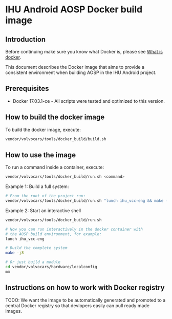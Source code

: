 # IHU Android AOSP Docker build image

## Introduction

Before continuing make sure you know what Docker is, please see
[What is docker](https://www.docker.com/what-docker).

This document describes the Docker image that aims to provide a consistent environment when building AOSP in the IHU Android project.

## Prerequisites

* Docker 17.03.1-ce - All scripts were tested and optimized to this version.

## How to build the docker image

To build the docker image, execute:

```bash
vendor/volvocars/tools/docker_build/build.sh
```

## How to use the image

To run a command inside a container, execute:

```bash
vendor/volvocars/tools/docker_build/run.sh <command>
```

Example 1: Build a full system:

```bash
# From the root of the project run:
vendor/volvocars/tools/docker_build/run.sh "lunch ihu_vcc-eng && make -j8"
```

Example 2: Start an interactive shell

```bash
vendor/volvocars/tools/docker_build/run.sh

# Now you can run interactively in the docker container with
# the AOSP build environment, for example:
lunch ihu_vcc-eng

# Build the complete system
make -j8

# Or just build a module
cd vendor/volvocars/hardware/localconfig
mm
```

## Instructions on how to work with Docker registry

TODO: We want the image to be automatically generated and
promoted to a central Docker registry so that devlopers easily
can pull ready made images.